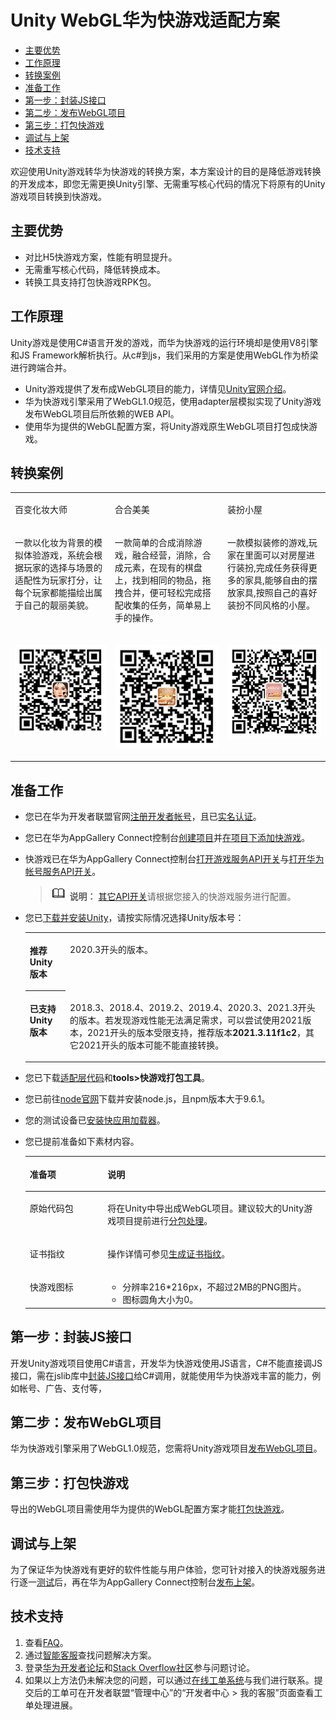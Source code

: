 # Unity WebGL华为快游戏适配方案<a name="ZH-CN_TOPIC_0000001287414992"></a>

-   [主要优势](#section1221810561334)
-   [工作原理](#section19868189193414)
-   [转换案例](#section19703164714290)
-   [准备工作](#section1081804723120)
-   [第一步：封装JS接口](#section3445102643414)
-   [第二步：发布WebGL项目](#section863116373348)
-   [第三步：打包快游戏](#section8311205093420)
-   [调试与上架](#section6455222143620)
-   [技术支持](#section1215932993610)

欢迎使用Unity游戏转华为快游戏的转换方案，本方案设计的目的是降低游戏转换的开发成本，即您无需更换Unity引擎、无需重写核心代码的情况下将原有的Unity游戏项目转换到快游戏。

## 主要优势<a name="section1221810561334"></a>

-   对比H5快游戏方案，性能有明显提升。
-   无需重写核心代码，降低转换成本。
-   转换工具支持打包快游戏RPK包。

## 工作原理<a name="section19868189193414"></a>

Unity游戏是使用C\#语言开发的游戏，而华为快游戏的运行环境却是使用V8引擎和JS Framework解析执行。从c\#到js，我们采用的方案是使用WebGL作为桥梁进行跨端合并。

-   Unity游戏提供了发布成WebGL项目的能力，详情见[Unity官网介绍](https://docs.unity3d.com/cn/2020.3/Manual/webgl-technical-overview.html)。
-   华为快游戏引擎采用了WebGL1.0规范，使用adapter层模拟实现了Unity游戏发布WebGL项目后所依赖的WEB API。
-   使用华为提供的WebGL配置方案，将Unity游戏原生WebGL项目打包成快游戏。

## 转换案例<a name="section19703164714290"></a>

<a name="simpletable17169195151016"></a>
<table id="simpletable17169195151016"><tr id="strow2017045113106"><td valign="top" id="stentry1317020517103"><p id="p3170185191012"><a name="p3170185191012"></a><a name="p3170185191012"></a>百变化妆大师</p>
</td>
<td valign="top" id="stentry9170195115106"><p id="p3170145141013"><a name="p3170145141013"></a><a name="p3170145141013"></a>合合美美</p>
</td>
<td valign="top" id="stentry1417055114107"><p id="p2170851191015"><a name="p2170851191015"></a><a name="p2170851191015"></a>装扮小屋</p>
</td>
</tr>
<tr id="strow17170205118104"><td valign="top" id="stentry6170195171014"><p id="p017010513105"><a name="p017010513105"></a><a name="p017010513105"></a>一款以化妆为背景的模拟体验游戏，系统会根据玩家的选择与场景的适配性为玩家打分，让每个玩家都能描绘出属于自己的靓丽美貌。</p>
</td>
<td valign="top" id="stentry17170135117107"><p id="p1917035115104"><a name="p1917035115104"></a><a name="p1917035115104"></a>一款简单的合成消除游戏，融合经营，消除，合成元素，在现有的棋盘上，找到相同的物品，拖拽合并，便可轻松完成搭配收集的任务，简单易上手的操作。</p>
</td>
<td valign="top" id="stentry12170155118102"><p id="p2170551161010"><a name="p2170551161010"></a><a name="p2170551161010"></a>一款模拟装修的游戏,玩家在里面可以对房屋进行装扮,完成任务获得更多的家具,能够自由的摆放家具,按照自己的喜好装扮不同风格的小屋。</p>
</td>
</tr>
<tr id="strow1817012515108"><td valign="top" id="stentry81701951181010"><p id="p166802121565"><a name="p166802121565"></a><a name="p166802121565"></a><a name="image868071215616"></a><a name="image868071215616"></a><span><img id="image868071215616" src="figures/百变化妆大师.png"></span></p>
</td>
<td valign="top" id="stentry417012513103"><p id="p65022308562"><a name="p65022308562"></a><a name="p65022308562"></a><a name="image12501113075620"></a><a name="image12501113075620"></a><span><img id="image12501113075620" src="figures/合合美美2.png"></span></p>
</td>
<td valign="top" id="stentry4170951131016"><p id="p293333865619"><a name="p293333865619"></a><a name="p293333865619"></a><a name="image1793253845616"></a><a name="image1793253845616"></a><span><img id="image1793253845616" src="figures/装扮小屋2.png"></span></p>
</td>
</tr>
</table>

## 准备工作<a name="section1081804723120"></a>

-   您已在华为开发者联盟官网[注册开发者帐号](https://developer.huawei.com/consumer/cn/doc/start/registration-and-verification-0000001053628148)，且已[实名认证](https://developer.huawei.com/consumer/cn/doc/start/ht-edrna-0000001154848578)。
-   您已在华为AppGallery Connect控制台[创建项目](https://developer.huawei.com/consumer/cn/doc/distribution/app/agc-help-createproject-0000001100334664)并[在项目下添加快游戏](https://developer.huawei.com/consumer/cn/doc/distribution/app/agc-help-createapp-0000001146718717#section15155122514817)。
-   快游戏已在华为AppGallery Connect控制台[打开游戏服务API开关](https://developer.huawei.com/consumer/cn/doc/development/quickApp-Guides/quickgame-enable-game-kit-0000001113292730#section1724214523574)与[打开华为帐号服务API开关](https://developer.huawei.com/consumer/cn/doc/development/quickApp-Guides/quickgame-enable-account-kit-0000001159772367#section1468372716348)。

    >![](public_sys-resources/icon-note.gif) **说明：** 
    >[其它API开关](https://developer.huawei.com/consumer/cn/doc/development/quickApp-Guides/quickgame-enable-iap-kit-0000001113292560)请根据您接入的快游戏服务进行配置。

-   您已[下载并安装Unity](https://unity.cn/releases/lts/2021)，请按实际情况选择Unity版本号：

    <a name="table2075815414498"></a>
    <table><tbody><tr id="row575874144915"><th class="firstcol" valign="top" width="13.36%" id="mcps1.1.3.1.1"><p id="p1375864117491"><a name="p1375864117491"></a><a name="p1375864117491"></a>推荐Unity版本</p>
    </th>
    <td class="cellrowborder" valign="top" width="86.64%" headers="mcps1.1.3.1.1 "><p id="p20609825121510"><a name="p20609825121510"></a><a name="p20609825121510"></a>2020.3开头的版本。</p>
    </td>
    </tr>
    <tr id="row9758204114911"><th class="firstcol" valign="top" width="13.36%" id="mcps1.1.3.2.1"><p id="p19758154113496"><a name="p19758154113496"></a><a name="p19758154113496"></a>已支持Unity版本</p>
    </th>
    <td class="cellrowborder" valign="top" width="86.64%" headers="mcps1.1.3.2.1 "><p id="p15871325191513"><a name="p15871325191513"></a><a name="p15871325191513"></a>2018.3、2018.4、2019.2、2019.4、2020.3、2021.3开头的版本。若发现游戏性能无法满足需求，可以尝试使用2021版本，2021开头的版本受限支持，推荐版本<strong id="b17821452182015"><a name="b17821452182015"></a><a name="b17821452182015"></a>2021.3.11f1c2</strong>，其它2021开头的版本可能不能直接转换。</p>
    </td>
    </tr>
    </tbody>
    </table>

-   您已下载[适配层代码](../adapter)和**tools\>快游戏打包工具**。
-   您已前往[node官网](https://nodejs.org/en/download)下载并安装node.js，且npm版本大于9.6.1。
-   您的测试设备已[安装快应用加载器](https://developer.huawei.com/consumer/cn/doc/development/quickApp-Guides/quickgame-installtool-0000001166035569#section20867195051318)。
-   您已提前准备如下素材内容。

    <a name="table17287102162315"></a>
    <table><thead align="left"><tr id="row728814212234"><th class="cellrowborder" valign="top" width="25.94%" id="mcps1.1.3.1.1"><p id="p328819213234"><a name="p328819213234"></a><a name="p328819213234"></a>准备项</p>
    </th>
    <th class="cellrowborder" valign="top" width="74.06%" id="mcps1.1.3.1.2"><p id="p1128815222320"><a name="p1128815222320"></a><a name="p1128815222320"></a>说明</p>
    </th>
    </tr>
    </thead>
    <tbody><tr id="row132883252311"><td class="cellrowborder" valign="top" width="25.94%" headers="mcps1.1.3.1.1 "><p id="p610175162913"><a name="p610175162913"></a><a name="p610175162913"></a>原始代码包</p>
    </td>
    <td class="cellrowborder" valign="top" width="74.06%" headers="mcps1.1.3.1.2 "><p id="p2037810019214"><a name="p2037810019214"></a><a name="p2037810019214"></a>将在Unity中导出成WebGL项目。建议较大的Unity游戏项目提前进行<a href="https://docs.unity3d.com/cn/2020.3/Manual/AssetBundles-Workflow.html" target="_blank" rel="noopener noreferrer">分包处理</a>。</p>
    </td>
    </tr>
    <tr id="row32886232317"><td class="cellrowborder" valign="top" width="25.94%" headers="mcps1.1.3.1.1 "><p id="p92880222310"><a name="p92880222310"></a><a name="p92880222310"></a>证书指纹</p>
    </td>
    <td class="cellrowborder" valign="top" width="74.06%" headers="mcps1.1.3.1.2 "><p id="p10288824237"><a name="p10288824237"></a><a name="p10288824237"></a>操作详情可参见<a href="https://developer.huawei.com/consumer/cn/doc/development/quickApp-Guides/quickgame-generate-fingerprint-0000001113452452#section15374115218356" target="_blank" rel="noopener noreferrer">生成证书指纹</a>。</p>
    </td>
    </tr>
    <tr id="row32884212313"><td class="cellrowborder" valign="top" width="25.94%" headers="mcps1.1.3.1.1 "><p id="p0288162112312"><a name="p0288162112312"></a><a name="p0288162112312"></a>快游戏图标</p>
    </td>
    <td class="cellrowborder" valign="top" width="74.06%" headers="mcps1.1.3.1.2 "><a name="ul1445873435215"></a><a name="ul1445873435215"></a><ul id="ul1445873435215"><li>分辨率216*216px，不超过2MB的PNG图片。</li><li>图标圆角大小为0。</li></ul>
    </td>
    </tr>
    </tbody>
    </table>


## 第一步：封装JS接口<a name="section3445102643414"></a>

开发Unity游戏项目使用C\#语言，开发华为快游戏使用JS语言，C\#不能直接调JS接口，需在jslib库中[封装JS接口](第一步-封装JS接口.md)给C\#调用，就能使用华为快游戏丰富的能力，例如帐号、广告、支付等，

## 第二步：发布WebGL项目<a name="section863116373348"></a>

华为快游戏引擎采用了WebGL1.0规范，您需将Unity游戏项目[发布WebGL项目](第二步-发布WebGL项目.md)。

## 第三步：打包快游戏<a name="section8311205093420"></a>

导出的WebGL项目需使用华为提供的WebGL配置方案才能[打包快游戏](第三步-打包快游戏.md)。

## 调试与上架<a name="section6455222143620"></a>

为了保证华为快游戏有更好的软件性能与用户体验，您可针对接入的快游戏服务进行逐一[测试](调试与上架.md#section11883103019469)后，再在华为AppGallery Connect控制台[发布上架](调试与上架.md#section1122693616465)。

## 技术支持<a name="section1215932993610"></a>

1.  查看[FAQ](FAQ.md)。
2.  通过[智能客服](https://developer.huawei.com/consumer/cn/customerService/#/bot-dev-top/faq-top/faq-talk-top)查找问题解决方案。
3.  登录[华为开发者论坛](https://developer.huawei.com/consumer/cn/forum/block/ag-connect)和[Stack Overflow社区](https://stackoverflow.com/questions/tagged/appgallery-connect)参与问题讨论。
4.  如果以上方法仍未解决您的问题，可以通过[在线工单系统](https://developer.huawei.com/consumer/cn/support/feedback/#/add/89?level2=201653621232848259)与我们进行联系。提交后的工单可在开发者联盟“管理中心”的“开发者中心 \> 我的客服”页面查看工单处理进展。

